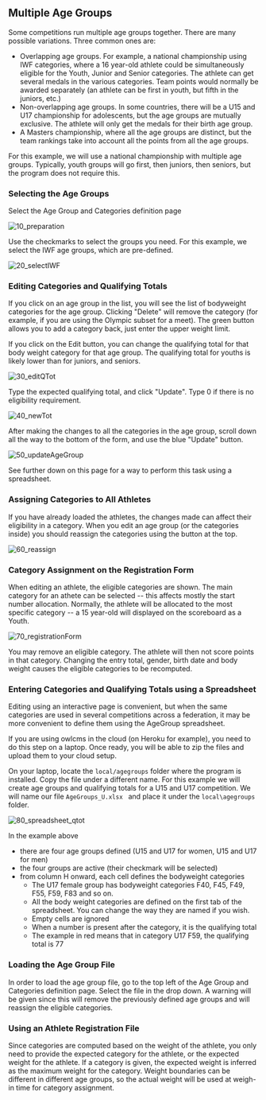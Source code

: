 ## Multiple Age Groups

Some competitions run multiple age groups together. There are many possible variations.  Three common ones are:

- Overlapping age groups.  For example, a national championship using IWF categories, where a 16 year-old athlete could be simultaneously eligible for the Youth, Junior and Senior categories.  The athlete can get several medals in the various categories.  Team points would normally be awarded separately (an athlete can be first in youth, but fifth in the juniors, etc.)
- Non-overlapping age groups. In some countries, there will be a U15 and U17 championship for adolescents, but the age groups are mutually exclusive.  The athlete will only get the medals for their birth age group.
- A Masters championship, where all the age groups are distinct, but the team rankings take into account all the points from all the age groups.

For this example, we will use a national championship with multiple age groups.  Typically, youth groups will go first, then juniors, then seniors, but the program does not require this.

### Selecting the Age Groups

Select the Age Group and Categories definition page

![10_preparation](img/MultipleGroups/10_preparation.png)

Use the checkmarks to select the groups you need.  For this example, we select the IWF age groups, which are pre-defined.

![20_selectIWF](img/MultipleGroups/20_selectIWF.png)

###  Editing Categories and Qualifying Totals

If you click on an age group in the list, you will see the list of bodyweight categories for the age group.  Clicking "Delete" will remove the category (for example, if you are using the Olympic subset for a meet). The green button allows you to add a category back, just enter the upper weight limit.

If you click on the Edit button, you can change the qualifying total for that body weight category for that age group.   The qualifying total for youths is likely lower than for juniors, and seniors.

![30_editQTot](img/MultipleGroups/30_editQTot.png)

Type the expected qualifying total, and click "Update".  Type 0 if there is no eligibility requirement.

![40_newTot](img/MultipleGroups/40_newTot.png)

After making the changes to all the categories in the age group, scroll down all the way to the bottom of the form, and use the blue "Update" button.

![50_updateAgeGroup](img/MultipleGroups/50_updateAgeGroup.png)

See further down on this page for a way to perform this task using a spreadsheet.

### Assigning Categories to All Athletes

If you have already loaded the athletes, the changes made can affect their eligibility in a category.  When you edit an age group (or the categories inside) you should reassign the categories using the button at the top.

![60_reassign](img/MultipleGroups/60_reassign.png)

### Category Assignment on the Registration Form

When editing an athlete, the eligible categories are shown. The main category for an athete can be selected -- this affects mostly the start number allocation.  Normally, the athlete will be allocated to the most specific category -- a 15 year-old will displayed on the scoreboard as a Youth.

![70_registrationForm](img/MultipleGroups/70_registrationForm.png)

You may remove an eligible category.  The athlete will then not score points in that category. Changing the entry total, gender, birth date and body weight causes the eligible categories to be recomputed.

### Entering Categories and Qualifying Totals using a Spreadsheet

Editing using an interactive page is convenient, but when the same categories are used in several competitions across a federation, it may be more convenient to define them using the AgeGroup spreadsheet.

If you are using owlcms in the cloud (on Heroku for example), you need to do this step on a laptop.  Once ready, you will be able to zip the files and upload them to your cloud setup.

On your laptop, locate the `local/agegroups` folder where the program is installed.  Copy the file under a different name.  For this example we will create age groups and qualifying totals for a U15 and U17 competition.  We will name our file `AgeGroups_U.xlsx ` and place it under the `local\agegroups` folder.

![80_spreadsheet_qtot](img/MultipleGroups/80_spreadsheet_qtot.png)

In the example above

- there are four age groups defined (U15 and U17 for women, U15 and U17 for men)
- the four groups are active (their checkmark will be selected)
- from column H onward, each cell defines the bodyweight categories
  - The U17 female group has bodyweight categories F40, F45, F49, F55, F59, F83 and so on.
  - All the body weight categories are defined on the first tab of the spreadsheet.  You can change the way they are named if you wish.
  - Empty cells are ignored
  - When a number is present after the category, it is the qualifying total
  - The example in red means that in category U17 F59, the qualifying total is 77

### Loading the Age Group File

In order to load the age group file, go to the top left of the Age Group and Categories definition page.  Select the file in the drop down.  A warning will be given since this will remove the previously defined age groups and will reassign the eligible categories.



### Using an Athlete Registration File

Since categories are computed based on the weight of the athlete, you only need to provide the expected category for the athlete, or the expected weight for the athlete.  If a category is given, the expected weight is inferred as the maximum weight for the category. Weight boundaries can be different in different age groups, so the actual weight will be used at weigh-in time for category assignment.



